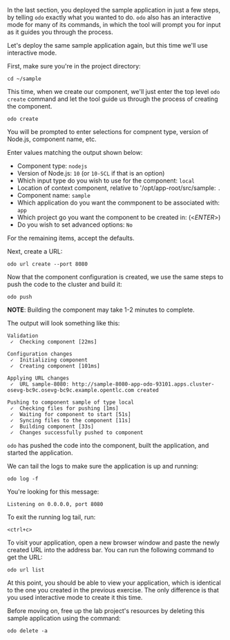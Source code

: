 In the last section, you deployed the sample application in just a few steps, by telling `odo` exactly what you wanted to do. `odo` also has an interactive mode for many of its commands, in which the tool will prompt you for input as it guides you through the process.

Let's deploy the same sample application again, but this time we'll use interactive mode.

First, make sure you're in the project directory:

```execute-1
cd ~/sample
```

This time, when we create our component, we'll just enter the top level `odo create` command and let the tool guide us through the process of creating the component.

```execute-1
odo create
```

You will be prompted to enter selections for compnent type, version of Node.js, component name, etc.

Enter values matching the output shown below:

- Component type: `nodejs`
- Version of Node.js: `10` (or `10-SCL` if that is an option)
- Which input type do you wish to use for the component: `local`
- Location of context component, relative to '/opt/app-root/src/sample: `.`
- Component name: `sample`
- Which application do you want the commponent to be associated with: `app`
- Which project go you want the component to be created in: (<_ENTER_>)
- Do you wish to set advanced options: `No`

For the remaining items, accept the defaults.

Next, create a URL:

```execute-1
odo url create --port 8080
```
Now that the component configuration is created, we use the same steps to push the code to the cluster and build it:

```execute-1
odo push
```

__NOTE__: Building the component may take 1-2 minutes to complete.

The output will look something like this:

```
Validation
 ✓  Checking component [22ms]

Configuration changes
 ✓  Initializing component
 ✓  Creating component [101ms]

Applying URL changes
 ✓  URL sample-8080: http://sample-8080-app-odo-93101.apps.cluster-osevg-bc9c.osevg-bc9c.example.opentlc.com created

Pushing to component sample of type local
 ✓  Checking files for pushing [1ms]
 ✓  Waiting for component to start [51s]
 ✓  Syncing files to the component [11s]
 ✓  Building component [33s]
 ✓  Changes successfully pushed to component
 ```

`odo` has pushed the code into the component, built the application, and started the application.

We can tail the logs to make sure the application is up and running:

```execute-1
odo log -f
```

You're looking for this message:

```
Listening on 0.0.0.0, port 8080
```

To exit the running log tail, run:

```execute-1
<ctrl+c>
```

To visit your application, open a new browser window and paste the newly created URL into the address bar. You can run the following command to get the URL:

```execute-1
odo url list
```

At this point, you should be able to view your application, which is identical to the one you created in the previous exercise. The only difference is that you used interactive mode to create it this time.

Before moving on, free up the lab project's resources by deleting this sample application using the command:

```execute-1
odo delete -a
```
